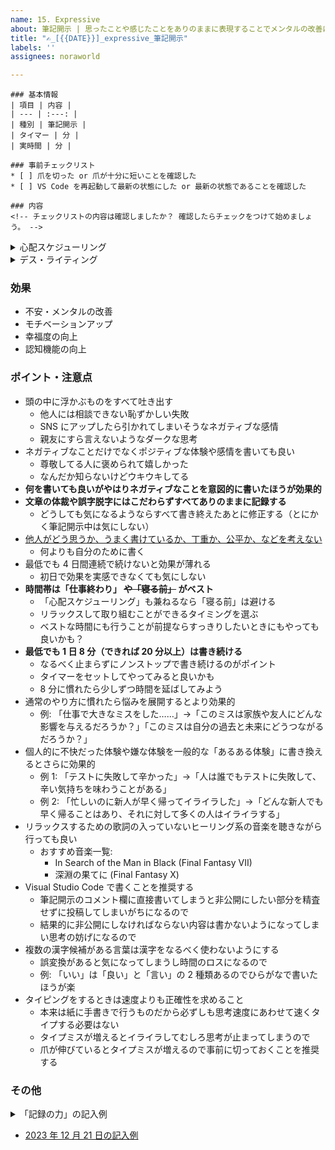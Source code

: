 ```yaml
---
name: 15. Expressive
about: 筆記開示 | 思ったことや感じたことをありのままに表現することでメンタルの改善に寄与します
title: "✍️_[{{DATE}}]_expressive_筆記開示"
labels: ''
assignees: noraworld

---
```


```
### 基本情報
| 項目 | 内容 |
| --- | :---: |
| 種別 | 筆記開示 |
| タイマー | 分 |
| 実時間 | 分 |

### 事前チェックリスト
* [ ] 爪を切った or 爪が十分に短いことを確認した
* [ ] VS Code を再起動して最新の状態にした or 最新の状態であることを確認した

### 内容
<!-- チェックリストの内容は確認しましたか？ 確認したらチェックをつけて始めましょう。 -->
```



<details>
<summary>心配スケジューリング</summary>

```
### 基本情報
| 項目 | 内容 |
| --- | :---: |
| 種別 | 心配スケジューリング |

### 悩み事や心配事の内容

```
</details>



<details>
<summary>デス・ライティング</summary>

```
### 基本情報
| 項目 | 内容 |
| --- | :---: |
| 種別 | デス・ライティング |
| タイマー | 分 |
| 実時間 | 分 |

### 事前チェックリスト
* [ ] 爪を切った or 爪が十分に短いことを確認した
* [ ] VS Code を再起動した

### 内容
<!-- チェックリストの内容は確認しましたか？ 確認したらチェックをつけて始めましょう。 -->
<!-- 自分の人生がもうすぐ終わるとしたら？ 思ったよりも寿命が短いと知ったらどんな気分になるだろうか？ -->
```
</details>

### 効果
* 不安・メンタルの改善
* モチベーションアップ
* 幸福度の向上
* 認知機能の向上

### ポイント・注意点
* 頭の中に浮かぶものをすべて吐き出す
    * 他人には相談できない恥ずかしい失敗
    * SNS にアップしたら引かれてしまいそうなネガティブな感情
    * 親友にすら言えないようなダークな思考
* ネガティブなことだけでなくポジティブな体験や感情を書いても良い
    * 尊敬してる人に褒められて嬉しかった
    * なんだか知らないけどウキウキしてる
* **何を書いても良いがやはりネガティブなことを意図的に書いたほうが効果的**
* **文章の体裁や誤字脱字にはこだわらずすべてありのままに記録する**
    * どうしても気になるようならすべて書き終えたあとに修正する（とにかく筆記開示中は気にしない）
* [他人がどう思うか、うまく書けているか、丁重か、公平か、などを考えない](https://github.com/noraworld/reserved-diary/blob/ff8927b111dc007d35c075bee9cf5a4769ad9f78/_posts/2023/12/2023-12-21-.md#:~:text=%E7%AD%86%E8%A8%98%E9%96%8B%E7%A4%BA%E3%81%AB%E3%81%A4%E3%81%84%E3%81%A6,%E3%83%9E%E3%83%83%E3%83%81%E3%81%99%E3%82%8B%E3%81%8B%E3%82%89%E3%80%82)
    * 何よりも自分のために書く
* 最低でも 4 日間連続で続けないと効果が薄れる
    * 初日で効果を実感できなくても気にしない
* **時間帯は「仕事終わり」 ~~や「寝る前」~~ がベスト**
    * 「心配スケジューリング」も兼ねるなら「寝る前」は避ける
    * リラックスして取り組むことができるタイミングを選ぶ
    * ベストな時間にも行うことが前提ならすっきりしたいときにもやっても良いかも？
* **最低でも 1 日 8 分（できれば 20 分以上）は書き続ける**
    * なるべく止まらずにノンストップで書き続けるのがポイント
    * タイマーをセットしてやってみると良いかも
    * 8 分に慣れたら少しずつ時間を延ばしてみよう
* 通常のやり方に慣れたら悩みを展開するとより効果的
    * 例: 「仕事で大きなミスをした……」→「このミスは家族や友人にどんな影響を与えるだろうか？」「このミスは自分の過去と未来にどうつながるだろうか？」
* 個人的に不快だった体験や嫌な体験を一般的な「あるある体験」に書き換えるとさらに効果的
    * 例 1: 「テストに失敗して辛かった」→「人は誰でもテストに失敗して、辛い気持ちを味わうことがある」
    * 例 2: 「忙しいのに新人が早く帰ってイライラした」→「どんな新人でも早く帰ることはあり、それに対して多くの人はイライラする」
* リラックスするための歌詞の入っていないヒーリング系の音楽を聴きながら行っても良い
    * おすすめ音楽一覧:
        * In Search of the Man in Black (Final Fantasy VII)
        * 深淵の果てに (Final Fantasy X)
* Visual Studio Code で書くことを推奨する
    * 筆記開示のコメント欄に直接書いてしまうと非公開にしたい部分を精査せずに投稿してしまいがちになるので
    * 結果的に非公開にしなければならない内容は書かないようになってしまい思考の妨げになるので
* 複数の漢字候補がある言葉は漢字をなるべく使わないようにする
    * 誤変換があると気になってしまうし時間のロスになるので
    * 例: 「いい」は「良い」と「言い」の 2 種類あるのでひらがなで書いたほうが楽
* タイピングをするときは速度よりも正確性を求めること
    * 本来は紙に手書きで行うものだから必ずしも思考速度にあわせて速くタイプする必要はない
    * タイプミスが増えるとイライラしてむしろ思考が止まってしまうので
    * 爪が伸びているとタイプミスが増えるので事前に切っておくことを推奨する

### その他
<details>
<summary>「記録の力」の記入例</summary>

> そういえば外出の時にうまい具合に信号が青ばっかで通過できたのは喜ばしいことだったな。あの犬の名前なんだっけ？なんかいつもニラまれるけど前世でよほど運が悪かったのだろうか。意識の流れというか、そんなのあったな小説で。もう少しで寝ないとやばい気がする。早く寝ないとなんだっけ？ストレスホルモンが出るんだったっけ？なんか加湿器の音が気になるな。多目的スペースっておもしろい言葉だな。このまま無目的でいいのかって感じもするけど、というかこんなことを書いただけでなんか解決するんだろうか？みたいな疑念もわいてきたが、とりあえず４日は続けろと書いてあったからやるしかないな。
</details>

* [2023 年 12 月 21 日の記入例](https://github.com/noraworld/reserved-diary/blob/ff8927b111dc007d35c075bee9cf5a4769ad9f78/_posts/2023/12/2023-12-21-.md#%E6%B0%97%E5%88%86%E8%A8%98%E9%8C%B2)
